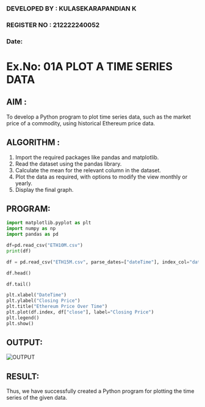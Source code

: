 ### DEVELOPED BY : KULASEKARAPANDIAN K
### REGISTER NO : 212222240052
###  Date: 

# Ex.No: 01A PLOT A TIME SERIES DATA
## AIM :
To develop a Python program to plot time series data, such as the market price of a commodity, using historical Ethereum price data.

## ALGORITHM :
1. Import the required packages like pandas and matplotlib.
2. Read the dataset using the pandas library.
3. Calculate the mean for the relevant column in the dataset.
4. Plot the data as required, with options to modify the view monthly or yearly.
5. Display the final graph.
   
## PROGRAM:
```python
import matplotlib.pyplot as plt
import numpy as np
import pandas as pd

df=pd.read_csv("ETH10M.csv")
print(df)

df = pd.read_csv("ETH15M.csv", parse_dates=["dateTime"], index_col="dateTime")

df.head()

df.tail()

plt.xlabel("DateTime")
plt.ylabel("Closing Price")
plt.title("Ethereum Price Over Time")
plt.plot(df.index, df["close"], label="Closing Price")
plt.legend()
plt.show()
```
## OUTPUT:
![OUTPUT](https://github.com/user-attachments/assets/0337e7be-6f5d-4400-ae03-22ad2e199131)

## RESULT:
Thus, we have successfully created a Python program for plotting the time series of the given data.
